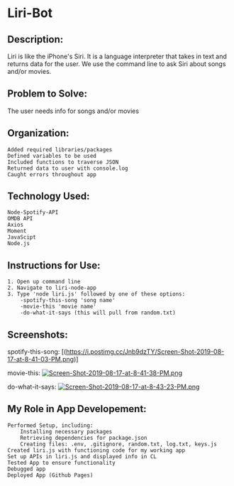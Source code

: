# Liri-Bot

## Description: 
Liri is like the iPhone's Siri. It is a language interpreter that takes in text and returns data for the user. We use the command line to ask Siri about songs and/or movies.

## Problem to Solve: 
The user needs info for songs and/or movies

## Organization: 
    Added required libraries/packages
    Defined variables to be used
    Included functions to traverse JSON
    Returned data to user with console.log
    Caught errors throughout app

## Technology Used:
    Node-Spotify-API
    OMDB API
    Axios
    Moment
    JavaScipt
    Node.js

## Instructions for Use:
    1. Open up command line
    2. Navigate to liri-node-app
    3. Type 'node liri.js' followed by one of these options:
        -spotify-this-song 'song name'
        -movie-this 'movie name'
        -do-what-it-says (this will pull from random.txt)

## Screenshots:
spotify-this-song: [(https://i.postimg.cc/Jnb9dzTY/Screen-Shot-2019-08-17-at-8-41-03-PM.png)]

movie-this: [![Screen-Shot-2019-08-17-at-8-41-38-PM.png](https://i.postimg.cc/J495t57J/Screen-Shot-2019-08-17-at-8-41-38-PM.png)](https://postimg.cc/N5kHzTHf)

do-what-it-says: [![Screen-Shot-2019-08-17-at-8-43-23-PM.png](https://i.postimg.cc/65Gds4VQ/Screen-Shot-2019-08-17-at-8-43-23-PM.png)](https://postimg.cc/MvqcVTFk)

## My Role in App Developement: 
    Performed Setup, including: 
        Installing necessary packages 
        Retrieving dependencies for package.json
        Creating files: .env, .gitignore, random.txt, log.txt, keys.js
    Created liri.js with functioning code for my working app
    Set up APIs in liri.js and displayed info in CL 
    Tested App to ensure functionality 
    Debugged app
    Deployed App (Github Pages)

